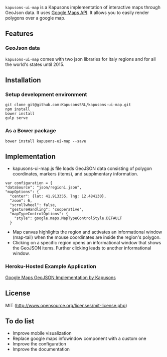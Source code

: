 
`kapusons-ui-map` is a Kapusons implementation of interactive maps through GeoJson data. It uses [Google Maps API](https://developers.google.com/maps/). It allows you to easily render polygons over a google map.   

## Features

### GeoJson data
`kapusons-ui-map` comes with two json libraries for italy regions and for all the world's states until 2015.

## Installation

### Setup development environment

```
git clone git@github.com:KapusonsSRL/kapusons-ui-map.git
npm install
bower install
gulp serve
```

### As a Bower package

```
bower install kapusons-ui-map --save
```

## Implementation
  * kapusons-ui-map.js file loads GeoJSON data consisting of polygon coordinates, markers (items), and supplmentary information.
  ```
  var configuration = {
  "dataSource": "json/regioni.json",
  "mapOptions": {
    "center": {lat: 41.913355, lng: 12.484130},
    "zoom": 6,
    "scrollwheel": false,
    "gestureHandling": 'cooperative',
    "mapTypeControlOptions": {
      "style": google.maps.MapTypeControlStyle.DEFAULT  
    }
  ```
  * Map canvas highlights the region and activates an informational window (map-tail) when the mouse coordinates are inside the region's polygon.
  * Clicking on a specific region opens an informational window that shows the GeoJSON items. Further clicking leads to another informational window.


### Heroku-Hosted Example Application
[Google Maps GeoJSON Implementation by Kapusons](https://kapusons-ui-map.herokuapp.com/)

## License

MIT (http://www.opensource.org/licenses/mit-license.php)

## To do list

* Improve mobile visualization
* Replace google maps infowindow component with a custom one
* Improve the configuration
* Improve the documentation
